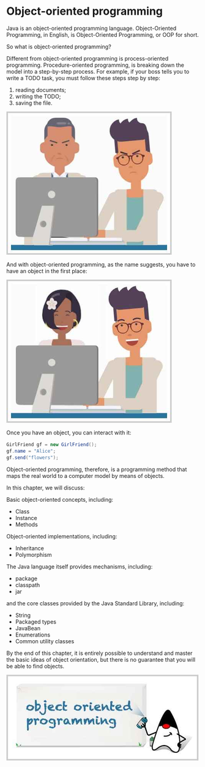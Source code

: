 <!-- TRANSLATED by md-translate -->
# Object-oriented programming

Java is an object-oriented programming language. Object-Oriented Programming, in English, is Object-Oriented Programming, or OOP for short.

So what is object-oriented programming?

Different from object-oriented programming is process-oriented programming. Procedure-oriented programming, is breaking down the model into a step-by-step process. For example, if your boss tells you to write a TODO task, you must follow these steps step by step:

1. reading documents;
2. writing the TODO;
3. saving the file.

![procedure-oriented](non-oop.jpg)

And with object-oriented programming, as the name suggests, you have to have an object in the first place:

![object-oriented](oop.jpg)

Once you have an object, you can interact with it:

```java
GirlFriend gf = new GirlFriend();
gf.name = "Alice";
gf.send("flowers");
```

Object-oriented programming, therefore, is a programming method that maps the real world to a computer model by means of objects.

In this chapter, we will discuss:

Basic object-oriented concepts, including:

* Class
* Instance
* Methods

Object-oriented implementations, including:

* Inheritance
* Polymorphism

The Java language itself provides mechanisms, including:

* package
* classpath
* jar

and the core classes provided by the Java Standard Library, including:

* String
* Packaged types
* JavaBean
* Enumerations
* Common utility classes

By the end of this chapter, it is entirely possible to understand and master the basic ideas of object orientation, but there is no guarantee that you will be able to find objects.

![oop](java-oop.jpg)